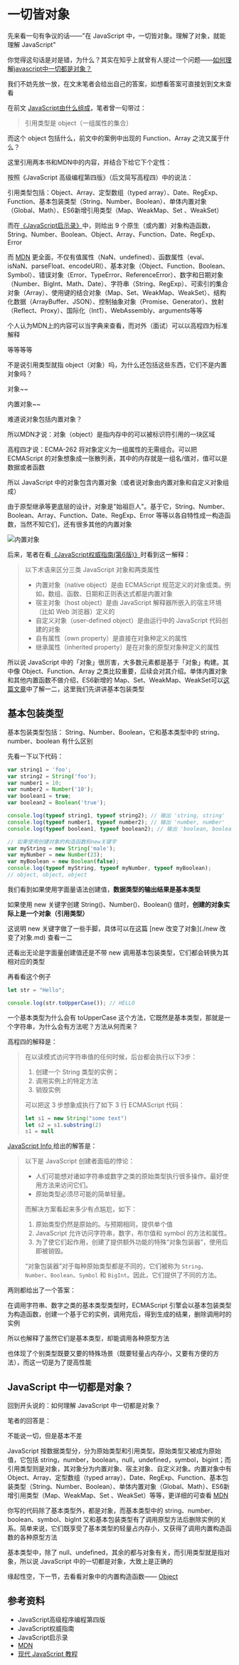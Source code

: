 # 一切皆对象

先来看一句有争议的话——"在 JavaScript 中，一切皆对象。理解了对象，就能理解 JavaScript"

你觉得这句话是对是错，为什么？其实在知乎上就曾有人提过一个问题——[如何理解javascript中一切都是对象？](https://www.zhihu.com/question/264157543)

我们不妨先放一放，在文末笔者会给出自己的答案，如想看答案可直接划到文末查看

在前文 [JavaScript由什么组成](./JavaScript由什么组成.md)，笔者曾一句带过：

> 引用类型是 object（一组属性的集合）

而这个 object 包括什么，前文中的案例中出现的 Function、Array 之流又属于什么？

这里引用两本书和MDN中的内容，并结合下给它下个定性：

按照《JavaScript 高级编程第四版》（后文简写高程四）中的说法：

引用类型包括：Object、Array、定型数组（typed array）、Date、RegExp、Function、基本包装类型（String、Number、Boolean）、单体内置对象（Global、Math）、ES6新增引用类型（Map、WeakMap、Set 、WeakSet）

而在[《JavaScript启示录》](../Read/book/JavaScript启示录.md)中，则给出 9 个原生（或内置）对象构造函数，String、Number、Boolean、Object、Array、Function、Date、RegExp、Error

而 [MDN](https://developer.mozilla.org/zh-CN/docs/Web/JavaScript/Reference/Global_Objects) 更全面，不仅有值属性（NaN、undefined）、函数属性（eval、isNaN、parseFloat、encodeURI）、基本对象（Object、Function、Boolean、Symbol）、错误对象（Error、TypeError、ReferenceError）、数字和日期对象（Number、BigInt、Math、Date）、字符串（String、RegExp）、可索引的集合对象（Array）、使用键的结合对象（Map、Set、WeakMap、WeakSet）、结构化数据（ArrayBuffer、JSON）、控制抽象对象（Promise、Generator）、放射（Reflect、Proxy）、国际化（Int1）、WebAssembly、arguments等等

个人认为MDN上的内容可以当字典来查看，而对外（面试）可以以高程四为标准解释

等等等等

不是说引用类型就指 object（对象）吗，为什么还包括这些东西，它们不是内置对象吗？

对象~~

内置对象~~

难道说对象包括内置对象？

所以MDN才说：对象（object）是指内存中的可以被标识符引用的一块区域

高程四才说：ECMA-262 将对象定义为一组属性的无需组合。可以把 ECMAScript 的对象想象成一张散列表，其中的内存就是一组名/值对，值可以是数据或者函数

所以 JavaScript 中的对象包含内置对象（或者说对象由内置对象和自定义对象组成）

由于原型继承等更底层的设计，对象是"始祖巨人"。基于它，String、Number、Boolean、Array、Function、Date、RegExp、Error 等等以各自特性成一构造函数，当然不知它们，还有很多其他的内置对象

![内置对象](https://s2.loli.net/2022/08/08/J5uiTjLNm7DRtIW.png)

后来，笔者在看[《JavaScript权威指南(第6版)》](../Read/book/JavaScript权威指南.md)时看到这一解释：

> 以下术语来区分三类 JavaScript 对象和两类属性
>
> - 内置对象（native object）是由 ECMAScript 规范定义的对象或类。例如，数组、函数、日期和正则表达式都是内置对象
> - 宿主对象（host object）是由 JavaScript 解释器所嵌入的宿主环境（比如 Web 浏览器）定义的
> - 自定义对象（user-defined object）是由运行中的 JavaScript 代码创建的对象
> - 自有属性（own property）是直接在对象种定义的属性
> - 继承属性（inherited property）是在对象的原型对象种定义的属性

所以说 JavaScript 中的「对象」很厉害，大多数元素都是基于「对象」构建。其中像 Object、Function、Array 之类比较重要，后续会对其介绍。单体内置对象和其他内置函数不做介绍，ES6新增的 Map、Set、WeakMap、WeakSet可以[这篇文章](../ES6/Map&Set.md)中了解一二，这里我们先讲讲基本包装类型

## 基本包装类型

基本包装类型包括： String、Number、Boolean，它和基本类型中的 string、number、boolean 有什么区别

先看一下以下代码：

```javascript
var string1 = 'foo';
var string2 = String('foo');
var number1 = 10;
var number2 = Number('10');
var boolean1 = true;
var boolean2 = Boolean('true');

console.log(typeof string1, typeof string2); // 输出 'string, string'
console.log(typeof number1, typeof number2); // 输出 'number, number'
console.log(typeof boolean1, typeof boolean2); // 输出 'boolean, boolean'

// 如果使用创建对象的构造函数和new关键字
var myString = new String('male');
var myNumber = new Number(23);
var myBoolean = new Boolean(false);
console.log(typeof myString, typeof myNumber, typeof myBoolean);
// object, object, object
```

我们看到如果使用字面量语法创建值，**数据类型的输出结果是基本类型**

如果使用 new 关键字创建 String()、Number()、Boolean() 值时，**创建的对象实际上是一个对象（引用类型）**

这说明 new 关键字做了一些手脚，具体可以在这篇 [new 改变了对象](./new 改变了对象.md) 查看一二

还看出无论是字面量创建值还是不带 new 调用基本包装类型，它们都会转换为其相对应的类型

再看看这个例子

```javascript
let str = "Hello";

console.log(str.toUpperCase()); // HELLO
```

一个基本类型为什么会有 toUpperCase 这个方法，它既然是基本类型，那就是一个字符串，为什么会有方法呢？方法从何而来？

高程四的解释是：

> 在以读模式访问字符串值的任何时候，后台都会执行以下3步：
>
> 1. 创建一个 String 类型的实例；
> 2. 调用实例上的特定方法
> 3. 销毁实例
>
> 可以把这 3 步想象成执行了如下 3 行 ECMAScript 代码：
>
> ```javascript
> let s1 = new String("some text")
> let s2 = s1.substring(2)
> s1 = null
> ```

 [JavaScript Info ](https://zh.javascript.info/primitives-methods)给出的解答是：

> 以下是 JavaScript 创建者面临的悖论：
>
> - 人们可能想对诸如字符串或数字之类的原始类型执行很多操作。最好使用方法来访问它们。
> - 原始类型必须尽可能的简单轻量。
>
> 而解决方案看起来多少有点尴尬，如下：
>
> 1. 原始类型仍然是原始的。与预期相同，提供单个值
> 2. JavaScript 允许访问字符串，数字，布尔值和 symbol 的方法和属性。
> 3. 为了使它们起作用，创建了提供额外功能的特殊“对象包装器”，使用后即被销毁。
>
> “对象包装器”对于每种原始类型都是不同的，它们被称为 `String`、`Number`、`Boolean`、`Symbol` 和 `BigInt`。因此，它们提供了不同的方法。

两则都给出了一个答案：

在调用字符串、数字之类的基本类型类型时，ECMAScript 引擎会以基本包装类型为构造函数，创建一个基于它的实例，调用完后，得到生成的结果，删除调用时的实例

所以也解释了虽然它们是基本类型，却能调用各种原型方法

也体现了个别类型既要又要的特殊场景（既要轻量占内存小，又要有方便的方法），而这一切是为了提高性能

##  JavaScript 中一切都是对象？

回到开头说的：如何理解 JavaScript 中一切都是对象？

笔者的回答是：

不能说一切，但是基本不差

JavaScript 按数据类型分，分为原始类型和引用类型。原始类型又被成为原始值，它包括 string，number，boolean，null，undefined，symbol，bigint；而引用类型则是对象，其对象分为内置对象、宿主对象、自定义对象。内置对象中有 Object、Array、定型数组（typed array）、Date、RegExp、Function、基本包装类型（String、Number、Boolean）、单体内置对象（Global、Math）、ES6新增引用类型（Map、WeakMap、Set 、WeakSet）等等，更详细的可查看 [MDN](https://developer.mozilla.org/zh-CN/docs/Web/JavaScript/Reference/Global_Objects)

你写的代码除了基本类型外，都是对象，而基本类型中的 string、number、boolean、symbol、bigInt 又和基本包装类型有了调用原型方法后删除实例的关系。简单来说，它们既享受了基本类型的轻量占内存小，又获得了调用内置构造函数的各种原型方法

基本类型中，除了 null、undefined，其余的都与对象有关，而引用类型就是指对象，所以说 JavaScript 中的一切都是对象，大致上是正确的

缘起性空，下一节，去看看对象中的内置构造函数—— [Object](./Object.md) 



## 参考资料

- JavaScript高级程序编程第四版
- JavaScript权威指南
- JavaScript启示录
- [MDN](https://developer.mozilla.org/)
- [现代 JavaScript 教程](https://zh.javascript.info/)
